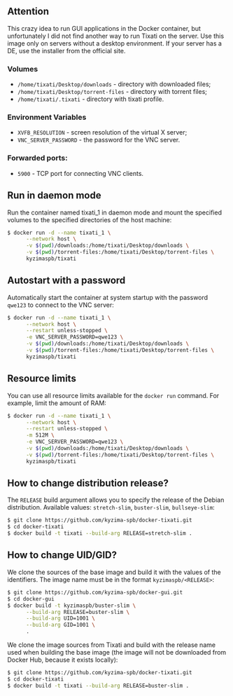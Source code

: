 ## Attention

This crazy idea to run GUI applications in the Docker container, but unfortunately I did not find another way to run Tixati on the server. Use this image only on servers without a desktop environment. If your server has a DE, use the installer from the official site.


### Volumes

* `/home/tixati/Desktop/downloads` - directory with downloaded files;
* `/home/tixati/Desktop/torrent-files` - directory with torrent files;
* `/home/tixati/.tixati` - directory with tixati profile.

### Environment Variables

* `XVFB_RESOLUTION` - screen resolution of the virtual X server;
* `VNC_SERVER_PASSWORD` - the password for the VNC server.

### Forwarded ports:
* `5900` - TCP port for connecting VNC clients.


## Run in daemon mode

Run the container named tixati_1 in daemon mode and mount the specified volumes to the specified directories of the host machine:

```bash
$ docker run -d --name tixati_1 \
      --network host \
      -v $(pwd)/downloads:/home/tixati/Desktop/downloads \
      -v $(pwd)/torrent-files:/home/tixati/Desktop/torrent-files \
      kyzimaspb/tixati
```


## Autostart with a password

Automatically start the container at system startup with the password `qwe123` to connect to the VNC server:

```bash
$ docker run -d --name tixati_1 \
      --network host \
      --restart unless-stopped \
      -e VNC_SERVER_PASSWORD=qwe123 \
      -v $(pwd)/downloads:/home/tixati/Desktop/downloads \
      -v $(pwd)/torrent-files:/home/tixati/Desktop/torrent-files \
      kyzimaspb/tixati
```


## Resource limits

You can use all resource limits available for the `docker run` command. For example, limit the amount of RAM:

```bash
$ docker run -d --name tixati_1 \
      --network host \
      --restart unless-stopped \
      -m 512M \
      -e VNC_SERVER_PASSWORD=qwe123 \
      -v $(pwd)/downloads:/home/tixati/Desktop/downloads \
      -v $(pwd)/torrent-files:/home/tixati/Desktop/torrent-files \
      kyzimaspb/tixati
```


## How to change distribution release?

The `RELEASE` build argument allows you to specify the release of the Debian distribution. Available values: `stretch-slim`, `buster-slim`, `bullseye-slim`:

```bash
$ git clone https://github.com/kyzima-spb/docker-tixati.git
$ cd docker-tixati
$ docker build -t tixati --build-arg RELEASE=stretch-slim .
```

## How to change UID/GID?

We clone the sources of the base image and build it with the values of the identifiers.
The image name must be in the format `kyzimaspb/<RELEASE>`:

```bash
$ git clone https://github.com/kyzima-spb/docker-gui.git
$ cd docker-gui
$ docker build -t kyzimaspb/buster-slim \
      --build-arg RELEASE=buster-slim \
      --build-arg UID=1001 \
      --build-arg GID=1001 \
      .
```

We clone the image sources from Tixati and build with the release name used when building the base image (the image will not be downloaded from Docker Hub, because it exists locally):

```bash
$ git clone https://github.com/kyzima-spb/docker-tixati.git
$ cd docker-tixati
$ docker build -t tixati --build-arg RELEASE=buster-slim .
```
